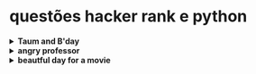 # questões hacker rank e python

<details>
<summary>
<strong>Taum and B'day</strong>
</summary>

Taum planeja celebrar o aniversário do seu amigo, Disksha. Há dois tipos de presentes que o Disksha espera de Taum: um tipo de presente é preto e outro é branco. Para fazer ele feliz, Taum comprou <strong>b</strong> presentes preto e <strong>w</strong> presentes branco.

O custo do presente branco <strong>wc</strong> por unidade.

O custo do presente preto <strong>bc</strong> por unidade.

O custo para converter o presente, de branco para preto e de preto para branco é <strong>z</strong>.

Deve determinar o custo mínimo para comprar os presentes.

<strong>exemplo:</strong>
b = 3

w = 5

bc = 3

wc = 4

z = 1



Ele comprou 3 presentes preto, 5 presentes branco, o presente preto custa 3 e o branco custa 4. assim a saida ficaria 3 * 3 + 4 * 5 = 29

<strong> Descrição da função: </strong>

Entrada

int b: o número de presentes preto.

int w: o número de presentes branco.

int bc: preço dos presentes preto.

int wc: preço dos presentes branco.

int z:  preço para converter a cor do presente.

Retorno

int: custo minimo.

<strong> entrada hacker rank</strong>

primeiro valor => t, número de entradas. 1<= t <= 10

segundo valor => b, w. 0 <= b, w <= 10⁹

terceiro valor => bc, wc, z. <= bc, wc, z <= 10⁹

<strong>entrada e saída</strong>

Entrada:
```bs
STDIN   Function
-----   --------
5       t = 5

10 10   b = 10, w = 10

1 1 1   bc = 1, wc = 1, z = 1

5 9     b = 5, w = 9

2 3 4   bc = 2, wc = 3, z = 4

3 6     b = 3, w = 6

9 1 1   bc = 9, wc = 1, z = 1

7 7     b = 7, w = 7

4 2 1   bc = 4, wc = 2, z = 1

3 3     b = 3, w = 3

1 9 2   bc = 1, wc = 9, z = 2
```

Saída:
```bs
20
37
12
35
12
```

<strong> Explicação: </strong>

caso 1: bc == wc, saída b * bc + w * wc => 10 * 1 + 10 * 1 = 20

caso 2: wc + z > bc, saída b * bc + w * wc => 5 * 2 + 9 * 3 = 37

caso 3: bc > wc + z, saída  (b + w) * wc + b * z => (6 + 3) * 1 + 3 * 1 = 9 + 3 = 12

caso 4: bc > wc + z, saída (b + w) * wc + b * z => (7 + 7) * 2 + 7 * 1 = 14 * 2 + 7 = 35

caso 5: wc > bc + z, saída (b + w) * bc + w * z => (3 + 3) * 1 + 3 * 2 = 6 + 6 = 12

</details>

<details><summary><strong>angry professor</strong></summary>

Um professor de matemática tem uma classe de estudantes. Ele está frustrado com a frequência em suas aulas e decidiu cancelar se não houver o número mínimo de estudantes no horário.

<strong>Exemplo</strong>

n = 5

k = 3

a = [-2, -3, 0, 1, 2]

Eles quer o número mínimo é de 3 alunos presentes, os 3 primeiros chegaram antes ou no horário e os 2 últimos atrasado, assim tem aula retornando 'NO'.


<strong>descrição da função</strong>

a função angryProfessor retorna YES se a aula for cancelada, ou NO caso contrário.

angryProfessor tem os parametros:

int k => número de alunos no horário. 1 <= k <= n
    
int a[n] => array dos horários dos alunos. -100 <= a[i] <= 100, 1 <= n <= 1000

Retornos

string: tanto YES ou NO

Input Format

primeira linha <strong> t</strong>, número de casos.

segunda linha n e k.

terceira linha a[n].


<strong>entrada hacker-rank</strong>

2

4 3

-1 -3 4 2

4 2

0 -1 2 1

<strong>saida da função</strong>

YES

NO

<strong>Explicação</strong>

caso 1: espera 3 alunos no horário (a[i] <= 0), tendo apenas dois, assim a aula é cancelada retornando YES.

4 2

0 -1 2 1

caso 2: espera 2 alunos no horário, tem 2 no horário, assim a aula não é cancelada, retornado NO

</details>

<details><summary><strong>beautful day for a movie</strong></summary>

Lily criou um jogo com números inteiros, nele ela calcula a diferença entre um número e seu reverso. Por exemplo: a diferença entre o número <strong>12</strong> e o <strong>21</strong>, que é 9.

Ela usa esse jogo para tomadas de decisões. Ela vai observar os dias para ver um filme em um intervalo de dias.

Assim, dando um intervalo <strong>[i, i + 1, ..., j]</strong> e o número <strong>k</strong>, deve se determinar a quantidades de bons dias para ir ao cinema, pegando a diferença do dia, mais o seu inverso dividido pelo número <strong>k</strong>

<strong>Exemplo</strong>

n = 5

k = 3

a = [-2, -3, 0, 1, 2]

Eles quer o número mínimo é de 3 alunos presentes, os 3 primeiros chegaram antes ou no horário e os 2 últimos atrasado, assim tem aula retornando 'NO'.


<strong>descrição da função</strong>

a função beautifulDays retorna um número.

beautifulDays tem os parametros:

int i, j => criação do intervalo dos dias, i é o começo e j o final do interválo. 1 <= i, j <= 2x10⁶

int k => número para dividir. 1 <= k <= 2X10⁹

Retornos

int

Input Format

i j k

<strong>entrada hacker-rank</strong>

20 23 6

<strong>saida da função</strong>

2

<strong>Explicação</strong>

Intervalo dos dias 20, 21, 22, 23.

dia 20: |20 - 02| / 6 = 18 / 6 = 3, inteiro, dia bonito.

dia 21: |21 - 12| / 6 = 9 / 6 = 1,5, não é inteiro, não é um dia bonito.

dia 22: |22 - 22| / 6 = 0 / 6 = 0, inteiro, dia bonito.

dia 23: |23 - 32| / 6 = 9 / 6 = 1,5, não é inteiro, não é um dia bonito.

Assim dias bonitos temos dia 20 e 22, retorno igual 2!

</details>
